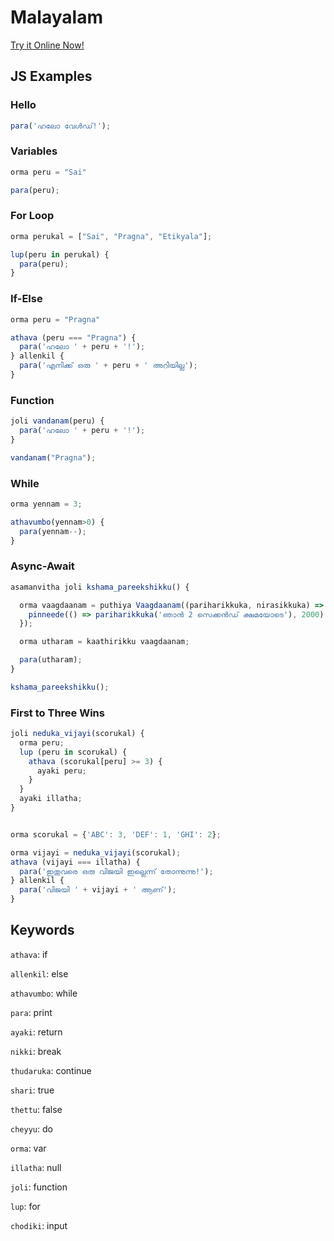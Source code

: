 # Malayalam

[Try it Online Now!](https://sai.onl/lang_bridge/try#malayalam)

## JS Examples

### Hello

```javascript
para('ഹലോ വേൾഡ്!');
```

### Variables

```javascript
orma peru = "Sai"

para(peru);
```

### For Loop

```javascript
orma perukal = ["Sai", "Pragna", "Etikyala"];

lup(peru in perukal) {
  para(peru);
}
```

### If-Else

```javascript
orma peru = "Pragna"

athava (peru === "Pragna") {
  para('ഹലോ ' + peru + '!');
} allenkil {
  para('എനിക്ക് ഒരു ' + peru + ' അറിയില്ല');
}
```

### Function

```javascript
joli vandanam(peru) {
  para('ഹലോ ' + peru + '!');
}

vandanam("Pragna");
```

### While

```javascript
orma yennam = 3;

athavumbo(yennam>0) {
  para(yennam--);
}
```

### Async-Await

```javascript
asamanvitha joli kshama_pareekshikku() {

  orma vaagdaanam = puthiya Vaagdaanam((pariharikkuka, nirasikkuka) => {
    pinneede(() => pariharikkuka('ഞാൻ 2 സെക്കൻഡ് ക്ഷമയോടെ'), 2000)
  });

  orma utharam = kaathirikku vaagdaanam;

  para(utharam);
}

kshama_pareekshikku();
```

### First to Three Wins

```javascript
joli neduka_vijayi(scorukal) {
  orma peru;
  lup (peru in scorukal) {
    athava (scorukal[peru] >= 3) {
      ayaki peru;
    }
  }
  ayaki illatha;
}


orma scorukal = {'ABC': 3, 'DEF': 1, 'GHI': 2};

orma vijayi = neduka_vijayi(scorukal);
athava (vijayi === illatha) {
  para('ഇതുവരെ ഒരു വിജയി ഇല്ലെന്ന് തോന്നുന്നു!');
} allenkil {
  para('വിജയി ' + vijayi + ' ആണ്');
}
```


## Keywords

`athava`: if

`allenkil`: else

`athavumbo`: while

`para`: print

`ayaki`: return

`nikki`: break

`thudaruka`: continue

`shari`: true

`thettu`: false

`cheyyu`: do

`orma`: var

`illatha`: null

`joli`: function

`lup`: for

`chodiki`: input